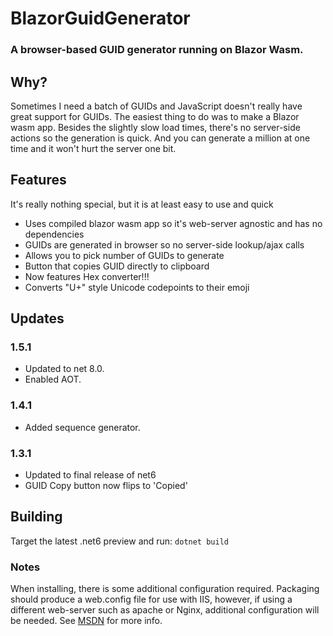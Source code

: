 # BlazorGuidGenerator
### A browser-based GUID generator running on Blazor Wasm.

## Why?
Sometimes I need a batch of GUIDs and JavaScript doesn't really have great support for GUIDs.  The easiest thing to do was to make a Blazor wasm app.  Besides the slightly slow load times, there's no server-side actions so the generation is quick.  And you can generate a million at one time and it won't hurt the server one bit.

## Features
It's really nothing special, but it is at least easy to use and quick

- Uses compiled blazor wasm app so it's web-server agnostic and has no dependencies
- GUIDs are generated in browser so no server-side lookup/ajax calls
- Allows you to pick number of GUIDs to generate
- Button that copies GUID directly to clipboard
- Now features Hex converter!!!
- Converts "U+" style Unicode codepoints to their emoji

## Updates
### 1.5.1
- Updated to net 8.0.
- Enabled AOT.

### 1.4.1
- Added sequence generator.

### 1.3.1
- Updated to final release of net6
- GUID Copy button now flips to 'Copied'

## Building
Target the latest .net6 preview and run:
`dotnet build`

### Notes
When installing, there is some additional configuration required.  Packaging should produce a web.config file for use with IIS, however, if using a different web-server such as apache or Nginx, additional configuration will be needed.  See [MSDN](https://docs.microsoft.com/en-us/aspnet/core/blazor/host-and-deploy/webassembly?view=aspnetcore-6.0) for more info.



